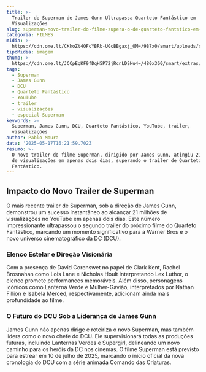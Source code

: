 ```yaml
---
title: >-
  Trailer de Superman de James Gunn Ultrapassa Quarteto Fantástico em
  Visualizações
slug: superman-novo-trailer-do-filme-supera-o-de-quarteto-fantstico-em-2-dias
categoria: FILMES
midia: >-
  https://cdn.ome.lt/CKkoZt4OFcYBRb-UGcBBgaxj_OM=/987x0/smart/uploads/conteudo/fotos/supermanvariante_3WDKrkM.jpg
tipoMidia: imagem
thumb: >-
  https://cdn.ome.lt/JCCpEgKF9fDqH5P72jRcnLDSHu4=/480x360/smart/extras/conteudos/supermanvariante_WaaAIwq.jpg
tags:
  - Superman
  - James Gunn
  - DCU
  - Quarteto Fantástico
  - YouTube
  - trailer
  - visualizações
  - especial-Superman
keywords: >-
  Superman, James Gunn, DCU, Quarteto Fantástico, YouTube, trailer,
  visualizações
author: Pablo Moura
data: '2025-05-17T16:21:59.702Z'
resumo: >-
  O novo trailer do filme Superman, dirigido por James Gunn, atingiu 21 milhões
  de visualizações em apenas dois dias, superando o trailer de Quarteto
  Fantástico.
---
```


## Impacto do Novo Trailer de Superman

O mais recente trailer de Superman, sob a direção de James Gunn, demonstrou um sucesso instantâneo ao alcançar 21 milhões de visualizações no YouTube em apenas dois dias. Este número impressionante ultrapassou o segundo trailer do próximo filme do Quarteto Fantástico, marcando um momento significativo para a Warner Bros e o novo universo cinematográfico da DC (DCU).

### Elenco Estelar e Direção Visionária

Com a presença de David Corenswet no papel de Clark Kent, Rachel Brosnahan como Lois Lane e Nicholas Hoult interpretando Lex Luthor, o elenco promete performances memoráveis. Além disso, personagens icônicos como Lanterna Verde e Mulher-Gavião, interpretados por Nathan Fillion e Isabela Merced, respectivamente, adicionam ainda mais profundidade ao filme.

### O Futuro do DCU Sob a Liderança de James Gunn

James Gunn não apenas dirige e roteiriza o novo Superman, mas também lidera como o novo chefe do DCU. Ele supervisionará todas as produções futuras, incluindo Lanternas Verdes e Supergirl, delineando um novo caminho para os heróis da DC nos cinemas. O filme Superman está previsto para estrear em 10 de julho de 2025, marcando o início oficial da nova cronologia do DCU com a série animada Comando das Criaturas.
